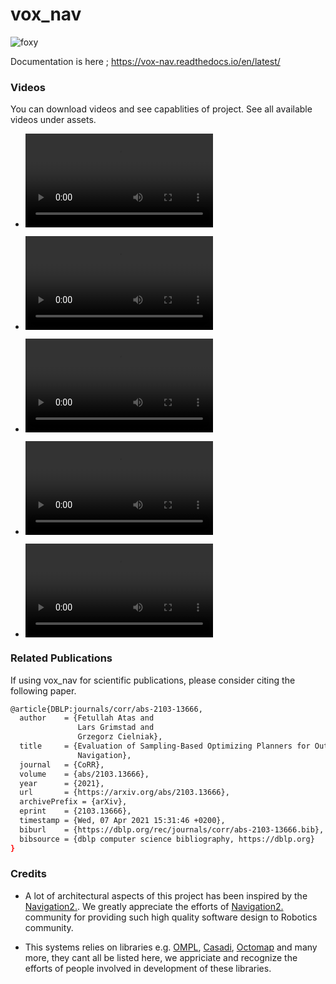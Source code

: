 # vox_nav
![foxy](https://github.com/jediofgever/vox_nav/workflows/foxy/badge.svg)  

Documentation is here ; https://vox-nav.readthedocs.io/en/latest/
 
### Videos 

You can download videos and see capablities of project. See all available videos under assets.

* ![MPC following a Trajectory](assets/mpc_3.mp4)

* ![Full Navigation using Behaviour Trees](assets/navigation_in_action.mp4)

* ![Full Navigation DUBINS space](assets/navigation_dubins_space.mp4)

* ![Full Navigation SE3 space](assets/navigation_se3_planner.mp4)

* ![Full Navigation REEDSPEEP space](assets/navigation_se2_control_planner.mp4)

### Related Publications

If using vox_nav for scientific publications, please consider citing the following paper.

```bash
@article{DBLP:journals/corr/abs-2103-13666,
  author    = {Fetullah Atas and
               Lars Grimstad and
               Grzegorz Cielniak},
  title     = {Evaluation of Sampling-Based Optimizing Planners for Outdoor Robot
               Navigation},
  journal   = {CoRR},
  volume    = {abs/2103.13666},
  year      = {2021},
  url       = {https://arxiv.org/abs/2103.13666},
  archivePrefix = {arXiv},
  eprint    = {2103.13666},
  timestamp = {Wed, 07 Apr 2021 15:31:46 +0200},
  biburl    = {https://dblp.org/rec/journals/corr/abs-2103-13666.bib},
  bibsource = {dblp computer science bibliography, https://dblp.org}
}
```

### Credits

* A lot of architectural aspects of this project has been inspired by the [Navigation2.](https://github.com/ros-planning/navigation2).
We greatly appreciate the efforts of [Navigation2.](https://github.com/ros-planning/navigation2) community for providing such high quality software design to Robotics community.

* This systems relies on libraries e.g. [OMPL](https://github.com/ompl/ompl), [Casadi](https://github.com/casadi/casadi), [Octomap](https://github.com/OctoMap/octomap)
  and many more, they cant all be listed here, we appriciate and recognize the efforts of people involved in development of these libraries.